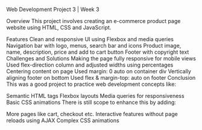 Web Development Project 3 | Week 3

Overview
This project involves creating an e-commerce product page website using HTML, CSS and JavaScript.

Features
Clean and responsive UI using Flexbox and media queries
Navigation bar with logo, menus, search bar and icons
Product image, name, description, price and add to cart button
Footer with copyright text
Challenges and Solutions
Making the page fully responsive for mobile views
Used flex-direction column and adjusted widths using percentages
Centering content on page
Used margin: 0 auto on container div
Vertically aligning footer on bottom
Used flex & margin-top: auto on footer
Conclusion
This was a good project to practice web development concepts like:

Semantic HTML tags
Flexbox layouts
Media queries for responsiveness
Basic CSS animations
There is still scope to enhance this by adding:

More pages like cart, checkout etc.
Interactive features without page reloads using AJAX
Complex CSS animations
